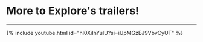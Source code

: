 # More to Explore's trailers!

---

{% include youtube.html id="hl0XiIhYuIU?si=iUpMGzEJ9VbvCyUT" %}
